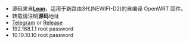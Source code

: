 - 源码来自[**Lean**](https://github.com/coolsnowwolf/lede "Lean")，适用于新路由3代(NEWIFI-D2)的自编译 OpenWRT 固件。
- 转载请注明**源码**地址
- [Telegram](https://t.me/joinchat/SQeBuhqIFK_V2vDE) or [Release](https://github.com/aorosora/NEWIFI-D2-X86-LEDE/releases)
- 192.168.1.1 root password
- 10.10.10.10 root password
